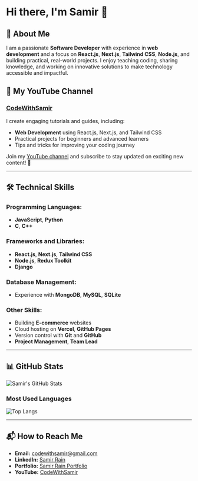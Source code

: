 
# Hi there, I'm Samir 👋

## 🚀 About Me

I am a passionate **Software Developer** with experience in **web development** and a focus on **React.js**, **Next.js**, **Tailwind CSS**, **Node.js**, and building practical, real-world projects. I enjoy teaching coding, sharing knowledge, and working on innovative solutions to make technology accessible and impactful.

## 🌟 My YouTube Channel

### [CodeWithSamir](https://www.youtube.com/channel/CodeWithSamir)

I create engaging tutorials and guides, including:

- **Web Development** using React.js, Next.js, and Tailwind CSS
- Practical projects for beginners and advanced learners
- Tips and tricks for improving your coding journey

Join my [YouTube channel](https://www.youtube.com/channel/CodeWithSamir) and subscribe to stay updated on exciting new content! 🚀

---

## 🛠️ Technical Skills

### Programming Languages:
- **JavaScript**, **Python**
- **C**, **C++**

### Frameworks and Libraries:
- **React.js**, **Next.js**, **Tailwind CSS**
- **Node.js**, **Redux Toolkit**
- **Django**

### Database Management:
- Experience with **MongoDB**, **MySQL**, **SQLite**

### Other Skills:
- Building **E-commerce** websites
- Cloud hosting on **Vercel**, **GitHub Pages**
- Version control with **Git** and **GitHub**
- **Project Management**, **Team Lead**

---

## 📊 GitHub Stats

![Samir's GitHub Stats](https://github-readme-stats.vercel.app/api?username=CodeWithSamir&show_icons=true&theme=radical)

### Most Used Languages

![Top Langs](https://github-readme-stats.vercel.app/api/top-langs/?username=CodeWithSamir&layout=compact&theme=radical)

---

## 📬 How to Reach Me

- **Email:** [codewithsamir@gmail.com](mailto:codewithsamir@gmail.com)
- **LinkedIn:** [Samir Rain](https://np.linkedin.com/in/samir-rain-0467b7259?trk=people-guest_people_search-card)
- **Portfolio:** [Samir Rain Portfolio](https://samirrain.github.io/)
- **YouTube:** [CodeWithSamir](https://www.youtube.com/channel/CodeWithSamir)

